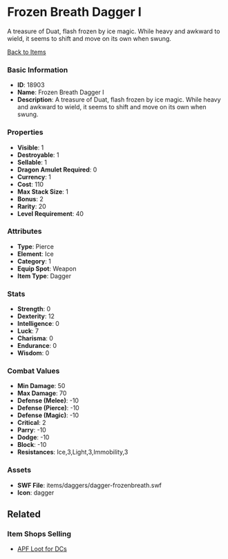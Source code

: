 # Frozen Breath Dagger I

A treasure of Duat, flash frozen by ice magic. While heavy and awkward to wield, it seems to shift and move on its own when swung.

[Back to Items](../items.md)

### Basic Information

- **ID**: 18903
- **Name**: Frozen Breath Dagger I
- **Description**: A treasure of Duat, flash frozen by ice magic. While heavy and awkward to wield, it seems to shift and move on its own when swung.

### Properties

- **Visible**: 1
- **Destroyable**: 1
- **Sellable**: 1
- **Dragon Amulet Required**: 0
- **Currency**: 1
- **Cost**: 110
- **Max Stack Size**: 1
- **Bonus**: 2
- **Rarity**: 20
- **Level Requirement**: 40

### Attributes

- **Type**: Pierce
- **Element**: Ice
- **Category**: 1
- **Equip Spot**: Weapon
- **Item Type**: Dagger

### Stats

- **Strength**: 0
- **Dexterity**: 12
- **Intelligence**: 0
- **Luck**: 7
- **Charisma**: 0
- **Endurance**: 0
- **Wisdom**: 0

### Combat Values

- **Min Damage**: 50
- **Max Damage**: 70
- **Defense (Melee)**: -10
- **Defense (Pierce)**: -10
- **Defense (Magic)**: -10
- **Critical**: 2
- **Parry**: -10
- **Dodge**: -10
- **Block**: -10
- **Resistances**: Ice,3,Light,3,Immobility,3

### Assets

- **SWF File**: items/daggers/dagger-frozenbreath.swf
- **Icon**: dagger

## Related

### Item Shops Selling

- [APF Loot for DCs](../item-shops/630-apf-loot-for-dcs.md)

